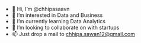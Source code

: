 - 👋 Hi, I’m @chhipasaavn
- 👀 I’m interested in Data and Business
- 🌱 I’m currently learning Data Analytics
- 💞️ I’m looking to collaborate on with startups
- 📫 Just drop a mail to chhipa.sawan12@gmail.com

<!---
chhipasaavn/chhipasaavn is a ✨ special ✨ repository because its `README.md` (this file) appears on your GitHub profile.
You can click the Preview link to take a look at your changes.
--->

